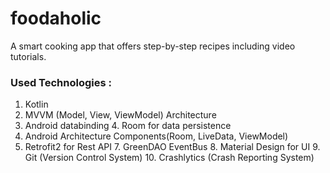 # foodaholic
A smart cooking app that offers step-by-step recipes including video tutorials.

### Used Technologies :
  1. Kotlin
  2. MVVM (Model, View, ViewModel) Architecture
  3. Android databinding
	4. Room for data persistence
  5. Android Architecture Components(Room, LiveData, ViewModel)
  6. Retrofit2 for Rest API
	7. GreenDAO EventBus
	8. Material Design for UI
	9. Git (Version Control System)
	10. Crashlytics (Crash Reporting System)

